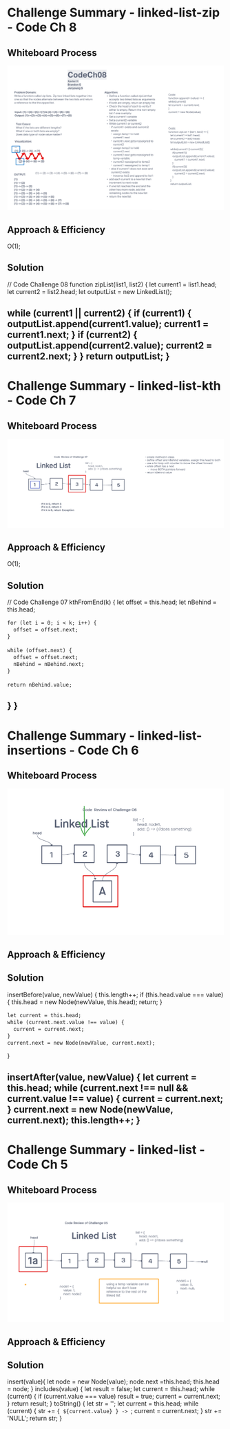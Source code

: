 # Challenge Summary - linked-list-zip - Code Ch 8

## Whiteboard Process
![UML](./CodeCH08.png)

## Approach & Efficiency
O(1);

## Solution
<!-- Show how to run your code, and examples of it in action -->
// Code Challenge 08
function zipList(list1, list2) {
  let current1 = list1.head;
  let current2 = list2.head;
  let outputList = new LinkedList();

  while (current1 || current2) {
    if (current1) {
      outputList.append(current1.value);
      current1 = current1.next;
    }
    if (current2) {
      outputList.append(current2.value);
      current2 = current2.next;
    }
  }
  return outputList;
}
-----

# Challenge Summary - linked-list-kth - Code Ch 7

## Whiteboard Process
![UML](./UML07.png)

## Approach & Efficiency
O(1);

## Solution
<!-- Show how to run your code, and examples of it in action -->
  // Code Challenge 07
  kthFromEnd(k) {
    let offset = this.head;
    let nBehind = this.head;

    for (let i = 0; i < k; i++) {
      offset = offset.next;
    }

    while (offset.next) {
      offset = offset.next;
      nBehind = nBehind.next;
    }

    return nBehind.value;
  }
}
-----

# Challenge Summary - linked-list-insertions - Code Ch 6

## Whiteboard Process
![UML](./UML06.png)

## Approach & Efficiency

## Solution
<!-- Show how to run your code, and examples of it in action -->
  insertBefore(value, newValue) {
    this.length++;
    if (this.head.value === value) {
      this.head = new Node(newValue, this.head);
      return;
    }

    let current = this.head;
    while (current.next.value !== value) {
      current = current.next;
    }
    current.next = new Node(newValue, current.next);
  }

  insertAfter(value, newValue) {
    let current = this.head;
    while (current.next !== null && current.value !== value) {
      current = current.next;
    }
    current.next = new Node(newValue, current.next);
    this.length++;
  }
-----

# Challenge Summary - linked-list - Code Ch 5

## Whiteboard Process
![UML](./UML05.png)

## Approach & Efficiency

## Solution
insert(value){
    let node = new Node(value);
    node.next =this.head;
    this.head = node;
  }
includes(value) {
    let result = false;
    let current = this.head;
    while (current) {
      if (current.value === value) result = true;
      current = current.next;
    }
    return result;
  }
toString() {
    let str = '';
    let current = this.head;
    while (current) {
      str += `{ ${current.value} } -> `;
      current = current.next;
    }
    str += 'NULL';
    return str;
  }

